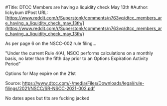 #Title: DTCC Members are having a liquidity check May 13th
#Author: lickybum
#Post URL: [https://www.reddit.com/r/Superstonk/comments/n763vq/dtcc_members_are_having_a_liquidity_check_may_13th/](https://www.reddit.com/r/Superstonk/comments/n763vq/dtcc_members_are_having_a_liquidity_check_may_13th/)


As per page 6 on the NSCC-002 rule filing...

"Under the current Rule 4(A), NSCC performs calculations on a monthly basis, no later than the fifth day prior to an Options Expiration Activity Period"

Options for May expire on the 21st

Source: https://www.dtcc.com/-/media/Files/Downloads/legal/rule-filings/2021/NSCC/SR-NSCC-2021-002.pdf

No dates apes but tits are fucking jacked
